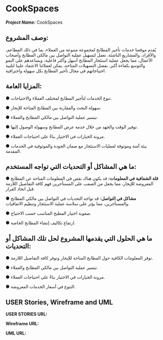 # CookSpaces

***Project Name:*** CookSpaces

## وصف المشروع:
يُقدم موقعنا خدمات تأجير المطابخ لمجموعة متنوعة من العملاء، بما في ذلك المطاعم، والأفراد، والمشاريع الناشئة. نعمل لتسهيل عملية التواصل بين مالكي المطابخ وأصحاب الأعمال، مما يجعل عملية استئجار المطابخ أسهل وأكثر فاعلية، ويساعدهم على النمو والتوسع بكفاءة أكبر. بفضل التسهيلات المتاحة، يمكن لعملائنا الاعتماد علينا لتلبية احتياجاتهم في مجال تأجير المطابخ بكل سهولة واحترافية.

## المزايا العامة:
●	تنوع الخدمات لتأجير المطابخ لمختلف العملاء والاحتياجات.

●	سهولة البحث والمقارنة بين المطابخ المتاحة للإيجار.

●	تيسير عملية التواصل بين مالكي المطابخ والعملاء.

●	توفير الوقت والجهد من خلال خدمة عرض المطابخ وسهولة الوصول إليها.

●	مرونة الخيارات في الاختيار بناءً على احتياجات العملاء.

●	بيئة آمنة وموثوقة لعمليات الاستئجار مع ضمان الجودة والموثوقية في الخدمات المقدمة. 

## ما هي المشاكل أو التحديات التي تواجه المستخدم:
**●	قلة الشفافية في المعلومات:** قد يكون هناك نقص في المعلومات المتاحة عن المطابخ المعروضة للإيجار، مما يجعل من الصعب على المستأجرين فهم كافة التفاصيل اللازمة قبل اتخاذ القرار.

**●	مشاكل في التواصل:** قد تواجه التحديات في التواصل بين مالكي المطابخ والمستأجرين، مما يؤثر على سلاسة عملية الاستئجار وتنظيم الاتفاقيات.

●	صعوبة اختيار المطبخ المناسب حسب الاحتياج.

●	ارتفاع تكاليف إنشاء المطابخ الخاصة.

## ما هي الحلول التي يقدمها المشروع لحل تلك المشاكل أو التحديات: 
●	توفر المعلومات الكافية حول المطابخ المتاحة للإيجار وتوفر كافة التفاصيل اللازمة.

●	تيسير عملية التواصل بين مالكي المطابخ والعملاء.

●	مرونة الخيارات في الاختيار بناءً على احتياجات العملاء.

●	التنوع في أسعار الخدمات المعروضة.


## USER Stories, Wireframe and UML
**USER STORIES URL:**

**Wireframe URL:**

**UML URL:**
